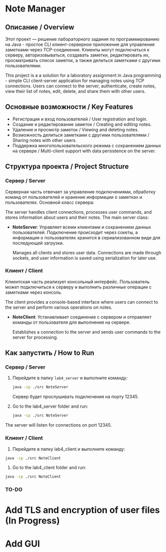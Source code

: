 # Note Manager

## Описание / Overview

Этот проект — решение лабораторного задания по программированию на Java - простое CLI клиент-серверное приложение для управления заметками через TCP-соединение. Клиенты могут подключаться к серверу, авторизовываться, создавать заметки, редактировать их, просматривать список заметок, а также делиться заметками с другими пользователями.

This project is a a solution for a laboratory assignment in Java programming - simple CLI client-server application for managing notes using TCP connections. Users can connect to the server, authenticate, create notes, view their list of notes, edit, delete, and share them with other users. 

## Основные возможности / Key Features

- Регистрация и вход пользователей / User registration and login.
- Создание и редактирование заметок / Creating and editing notes.
- Удаление и просмотр заметок / Viewing and deleting notes.
- Возможность делиться заметками с другими пользователями / Sharing notes with other users.
- Поддержка многопользовательского режима с сохранением данных на сервере / Multi-client support with data persistence on the server.

## Структура проекта / Project Structure

### Сервер / Server

Серверная часть отвечает за управление подключениями, обработку команд от пользователей и хранение информации о заметках и пользователях. Основной класс сервера:

The server handles client connections, processes user commands, and stores information about users and their notes. The main server class:

- **NoteServer**: Управляет всеми клиентами и сохранением данных пользователей. Подключение происходит через сокеты, а информация о пользователях хранится в сериализованном виде для последующей загрузки.

  Manages all clients and stores user data. Connections are made through sockets, and user information is saved using serialization for later use.

### Клиент / Client

Клиентская часть реализует консольный интерфейс. Пользователь может подключиться к серверу и выполнить различные операции с заметками через консоль.

The client provides a console-based interface where users can connect to the server and perform various operations on notes.

- **NoteClient**: Устанавливает соединение с сервером и отправляет команды от пользователя для выполнения на сервере.

  Establishes a connection to the server and sends user commands to the server for processing.

## Как запустить / How to Run

### Сервер / Server

1. Перейдите в папку `lab4_server` и выполните команду:
   ```bash
   java -cp ./src NoteServer
   ```
   Сервер будет прослушивать подключения на порту 12345.

1. Go to the lab4_server folder and run:
    ```bash
    java -cp ./src NoteServer
    ```
  The server will listen for connections on port 12345.

### Клиент / Client

1. Перейдите в папку lab4_client и выполните команду:

  ```bash
  java -cp ./src NoteClient
  ```
1. Go to the lab4_client folder and run:

  ```bash
  java -cp ./src NoteClient
  ```



### TO-DO
  # Add TLS and encryption of user files (In Progress)
  # Add GUI 

